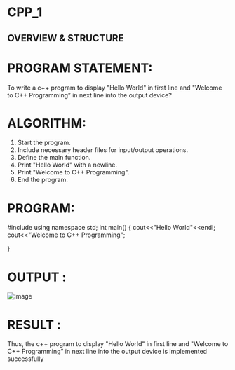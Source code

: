 # CPP_1

## OVERVIEW & STRUCTURE
# PROGRAM STATEMENT:

To write a c++ program to display "Hello World" in first line and "Welcome to C++ Programming” in next line into the output device?

# ALGORITHM:

1.	Start the program.
2.	Include necessary header files for input/output operations.
3.	Define the main function.
4.	Print "Hello World" with a newline.
5.	Print "Welcome to C++ Programming".
6.	End the program.

# PROGRAM:  

#include <iostream> using namespace std; int main()
{
cout<<"Hello World"<<endl; cout<<"Welcome to C++ Programming";

} 

# OUTPUT :
![image](https://github.com/user-attachments/assets/02afa911-2ea1-489c-a450-b7071e2b306b)


# RESULT :
Thus, the c++ program to display "Hello World" in first line and "Welcome to C++ Programming” in next line into the output device is implemented successfully
